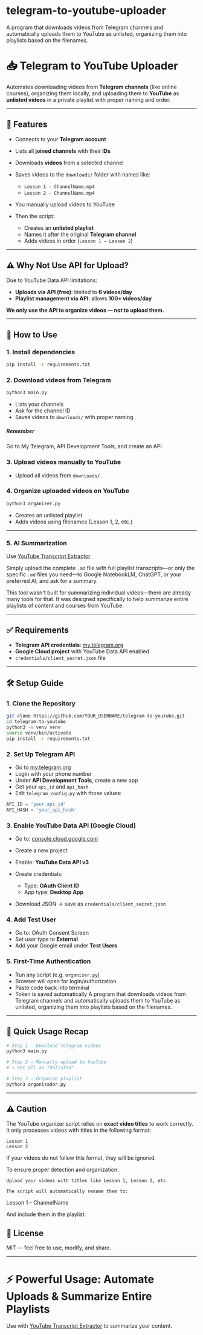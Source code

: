 # telegram-to-youtube-uploader
A program that downloads videos from Telegram channels and automatically uploads them to YouTube as unlisted, organizing them into playlists based on the filenames.

# 📥 Telegram to YouTube Uploader

Automates downloading videos from **Telegram channels** (like online courses), organizing them locally, and uploading them to **YouTube** as **unlisted videos** in a private playlist with proper naming and order.

---

## 🔧 Features

* Connects to your **Telegram account**
* Lists all **joined channels** with their **IDs**
* Downloads **videos** from a selected channel
* Saves videos to the `downloads/` folder with names like:

  * `Lesson 1 - ChannelName.mp4`
  * `Lesson 2 - ChannelName.mp4`
* You manually upload videos to YouTube
* Then the script:

  * Creates an **unlisted playlist**
  * Names it after the original **Telegram channel**
  * Adds videos in order (`Lesson 1 → Lesson 2`)

---

## ⚠️ Why Not Use API for Upload?

Due to YouTube Data API limitations:

* **Uploads via API (free)**: limited to **6 videos/day**
* **Playlist management via API**: allows **100+ videos/day**

**We only use the API to organize videos — not to upload them.**

---

## 🚀 How to Use

### 1. Install dependencies

```bash
pip install -r requirements.txt
```

### 2. Download videos from Telegram

```bash
python3 main.py
```

* Lists your channels
* Ask for the channel ID
* Saves videos to `downloads/` with proper naming

##### Remember
Go to My Telegram, API Development Tools, and create an API.


### 3. Upload videos manually to YouTube

* Upload all videos from `downloads/`

### 4. Organize uploaded videos on YouTube

```bash
python3 organizer.py
```

* Creates an unlisted playlist
* Adds videos using filenames (Lesson 1, 2, etc.)

---

### 5. AI Summarization

Use [YouTube Transcript Extractor](https://github.com/yiApollo/YouTube-Transcript-Extractor-Auto-Whisper-Fallback)

Simply upload the complete `.md` file with full playlist transcripts—or only the specific `.md` files you need—to Google NotebookLM, ChatGPT, or your preferred AI, and ask for a summary.

This tool wasn't built for summarizing individual videos—there are already many tools for that. It was designed specifically to help summarize entire playlists of content and courses from YouTube.


---

## ✅ Requirements

* **Telegram API credentials**: [my.telegram.org](https://my.telegram.org)
* **Google Cloud project** with YouTube Data API enabled
* `credentials/client_secret.json` file

---

## 🛠️ Setup Guide

### 1. Clone the Repository

```bash
git clone https://github.com/YOUR_USERNAME/telegram-to-youtube.git
cd telegram-to-youtube
python3 -m venv venv
source venv/bin/activate
pip install -r requirements.txt
```

### 2. Set Up Telegram API

* Go to [my.telegram.org](https://my.telegram.org)
* Login with your phone number
* Under **API Development Tools**, create a new app
* Get your `api_id` and `api_hash`
* Edit `telegram_config.py` with those values:

```python
API_ID = 'your_api_id'
API_HASH = 'your_api_hash'
```

### 3. Enable YouTube Data API (Google Cloud)

* Go to: [console.cloud.google.com](https://console.cloud.google.com)
* Create a new project
* Enable: **YouTube Data API v3**
* Create credentials:

  * Type: **OAuth Client ID**
  * App type: **Desktop App**
* Download JSON → save as `credentials/client_secret.json`

### 4. Add Test User

* Go to: OAuth Consent Screen
* Set user type to **External**
* Add your Google email under **Test Users**

### 5. First-Time Authentication

* Run any script (e.g. `organizer.py`)
* Browser will open for login/authorization
* Paste code back into terminal
* Token is saved automatically
A program that downloads videos from Telegram channels and automatically uploads them to YouTube as unlisted, organizing them into playlists based on the filenames.

---

## 📌 Quick Usage Recap

```bash
# Step 1 – Download Telegram videos
python3 main.py

# Step 2 – Manually upload to YouTube
# → Set all as "Unlisted"

# Step 3 – Organize playlist
python3 organizador.py
```
---

## ⚠️ Caution

The YouTube organizer script relies on **exact video titles** to work correctly. It only processes videos with titles in the following format:

```text
Lesson 1
Lesson 2
```

If your videos do not follow this format, they will be ignored.

To ensure proper detection and organization:

    Upload your videos with titles like Lesson 1, Lesson 2, etc.

    The script will automatically rename them to:

Lesson 1 - ChannelName

And include them in the playlist.


## 📜 License
MIT — feel free to use, modify, and share.

---

# ⚡ Powerful Usage: Automate Uploads & Summarize Entire Playlists

Use with [YouTube Transcript Extractor](https://github.com/yiApollo/YouTube-Transcript-Extractor-Auto-Whisper-Fallback)
to summarize your content.
